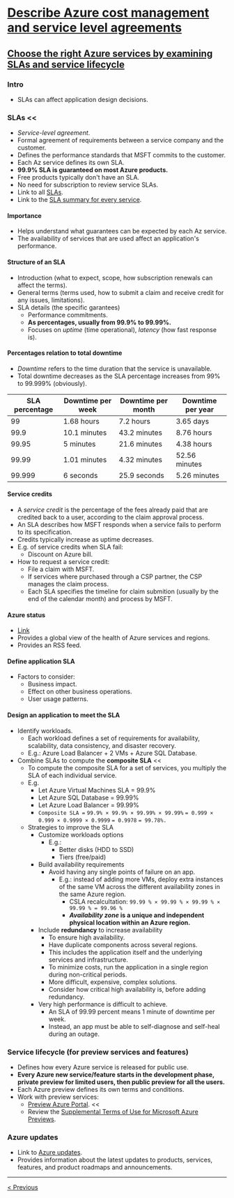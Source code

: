 # [Describe Azure cost management and service level agreements](https://docs.microsoft.com/en-us/learn/paths/az-900-describe-azure-cost-management-service-level-agreements/)

## [Choose the right Azure services by examining SLAs and service lifecycle](https://docs.microsoft.com/en-us/learn/modules/choose-azure-services-sla-lifecycle/)

### Intro

- SLAs can affect application design decisions.

### SLAs <<

- *Service-level agreement*.
- Formal agreement of requirements between a service company and the customer.
- Defines the performance standards that MSFT commits to the customer.
- Each Az service defines its own SLA.
- **99.9% SLA is guaranteed on most Azure products.**
- Free products typically don't have an SLA.
- No need for subscription to review service SLAs.
- Link to all [SLAs](https://azure.microsoft.com/en-us/support/legal/sla).
- Link to the [SLA summary for every service](https://azure.microsoft.com/en-us/support/legal/sla/summary).

#### Importance

- Helps understand what guarantees can be expected by each Az service.
- The availability of services that are used affect an application's performance.

#### Structure of an SLA

- Introduction (what to expect, scope, how subscription renewals can affect the terms).
- General terms (terms used, how to submit a claim and receive credit for any issues, limitations).
- SLA details (the specific garantees)
    - Performance commitments.
    - **As percentages, usually from 99.9% to 99.99%.**
    - Focuses on *uptime* (time operational), *latency* (how fast response is).

#### Percentages relation to total downtime

- *Downtime* refers to the time duration that the service is unavailable.
- Total downtime decreases as the SLA percentage increases from 99% to 99.999% (obviously).

| SLA percentage | Downtime per week | Downtime per month | Downtime per year |
| -------------- | ----------------- | ------------------ | ----------------- |
| 99             | 1.68 hours        | 7.2 hours          | 3.65 days         |
| 99.9           | 10.1 minutes      | 43.2 minutes       | 8.76 hours        |
| 99.95          | 5 minutes         | 21.6 minutes       | 4.38 hours        |
| 99.99          | 1.01 minutes      | 4.32 minutes       | 52.56 minutes     |
| 99.999         | 6 seconds         | 25.9 seconds       | 5.26 minutes      |

#### Service credits

- A *service credit* is the percentage of the fees already paid that are credited back to a user, according to the claim approval process.
- An SLA describes how MSFT responds when a service fails to perform to its specification.
- Credits typically increase as uptime decreases.
- E.g. of service credits when SLA fail:
    - Discount on Azure bill.
- How to request a service credit:
    - File a claim with MSFT.
    - If services where purchased through a CSP partner, the CSP manages the claim process.
    - Each SLA specifies the timeline for claim submition (usually by the end of the calendar month) and process by MSFT.

#### Azure status

- [Link](https://status.azure.com/status)
- Provides a global view of the health of Azure services and regions.
- Provides an RSS feed.

#### Define application SLA

- Factors to consider:
    - Business impact.
    - Effect on other business operations.
    - User usage patterns.

#### Design an application to meet the SLA

- Identify workloads.
    - Each workload defines a set of requirements for availability, scalability, data consistency, and disaster recovery.
    - E.g.: Azure Load Balancer + 2 VMs + Azure SQL Database.
- Combine SLAs to compute the **composite SLA** <<
    - To compute the composite SLA for a set of services, you multiply the SLA of each individual service.
    - E.g.
        - Let Azure Virtual Machines SLA = 99.9%
        - Let Azure SQL Database = 99.99%
        - Let Azure Load Balancer = 99.99%
        - `Composite SLA =`
           `99.9% × 99.9% × 99.99% × 99.99%`
           `= 0.999 × 0.999 × 0.9999 × 0.9999`
           `= 0.9978`
           `= 99.78%.`
    - Strategies to improve the SLA
        - Customize workloads options
            - E.g.:
                - Better disks (HDD to SSD)
                - Tiers (free/paid)
        - Build availability requirements
            - Avoid having any single points of failure on an app.
                - E.g.: instead of adding more VMs, deploy extra instances of the same VM across the different availability zones in the same Azure region.
                    - CSLA recalcultation: `99.99 % × 99.99 % × 99.99 % × 99.99 % = 99.96 %`
                    - ***Availability zone* is a unique and independent physical location within an Azure region.**
        - Include **redundancy** to increase availability
            - To ensure high availability.
            - Have duplicate components across several regions.
            -  This includes the application itself and the underlying services and infrastructure.
            - To minimize costs, run the application in a single region during non-critical periods.
            - More difficult, expensive, complex solutions.
            - Consider how critical high availability is, before adding redundancy.
      - Very high performance is difficult to achieve.
          - An SLA of 99.99 percent means 1 minute of downtime per week.
          - Instead, an app must be able to self-diagnose and self-heal during an outage.

### Service lifecycle (for preview services and features)

- Defines how every Azure service is released for public use.
- **Every Azure new service/feature starts in the development phase, private preview for limited users, then public preview for all the users.**
- Each Azure preview defines its own terms and conditions.
- Work with preview services:
    - [Preview Azure Portal](https://preview.portal.azure.com/#home). <<
    - Review the [Supplemental Terms of Use for Microsoft Azure Previews](https://azure.microsoft.com/en-us/support/legal/preview-supplemental-terms).

### Azure updates

- Link to [Azure updates](https://azure.microsoft.com/en-us/updates).
- Provides information about the latest updates to products, services, features, and product roadmaps and announcements.

---

[< Previous](6.1_describe-cost-management-and-SLA_costs.md)
